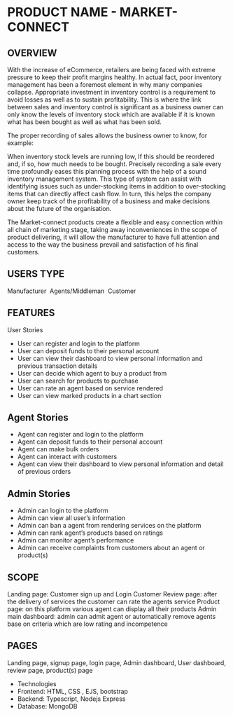 

# PRODUCT NAME - MARKET-CONNECT 

## OVERVIEW

With the increase of eCommerce, retailers are being faced with extreme pressure to keep their profit margins healthy. In actual fact, poor inventory management has been a foremost element in why many companies collapse. Appropriate investment in inventory control is a requirement to avoid losses as well as to sustain profitability. This is where the link between sales and inventory control is significant as a business owner can only know the levels of inventory stock which are available if it is known what has been bought as well as what has been sold.

The proper recording of sales allows the business owner to know, for example:

When inventory stock levels are running low,
If this should be reordered and, if so, how much needs to be bought.
Precisely recording a sale every time profoundly eases this planning process with the help of a sound inventory management system. This type of system can assist with identifying issues such as under-stocking items in addition to over-stocking items that can directly affect cash flow. In turn, this helps the company owner keep track of the profitability of a business and make decisions about the future of the organisation.

The Market-connect products create a flexible and easy connection within all chain of marketing stage, taking away inconveniences in the scope of product delivering, it will allow the manufacturer to have full attention and access to the way the business prevail and satisfaction of his final customers.

## USERS TYPE 
Manufacturer 
Agents/Middleman 
Customer

## FEATURES
User Stories

- User can register and login to the platform
- User can deposit funds to their personal account
- User can view their dashboard to view personal information and previous transaction details
- User can decide which agent to buy a product from
- User can search for products to purchase
- User can rate an agent based on service rendered
- User can view marked products in a chart section

## Agent Stories

* Agent can register and login to the platform
* Agent can deposit funds to their personal account
* Agent can make bulk orders
* Agent can interact with customers
* Agent can view their dashboard to view personal information and detail of previous orders

## Admin Stories

* Admin can login to the platform
* Admin can view all user’s information
* Admin can ban a agent from rendering services on the platform
* Admin can rank agent’s products based on ratings
* Admin can monitor agent’s performance
* Admin can receive complaints from customers about an agent or product(s)

## SCOPE 
Landing page: Customer sign up and Login Customer Review page: after the delivery of services the customer can rate the agents service Product page: on this platform various agent can display all their products Admin main dashboard: admin can admit agent or automatically remove agents base on criteria which are low rating and incompetence

## PAGES 
Landing page, signup page, login page, Admin dashboard, User dashboard, review page, product(s) page

* Technologies  
* Frontend: HTML, CSS , EJS, bootstrap 
* Backend: Typescript, Nodejs Express  
* Database: MongoDB

